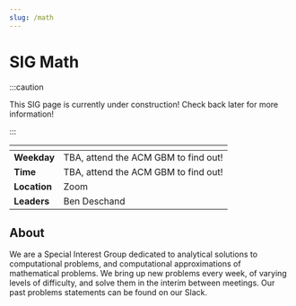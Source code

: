 ```yaml
---
slug: /math
---
```


# SIG Math

:::caution

This SIG page is currently under construction! Check back later for more information!

:::

| <!-- -->     | <!-- -->                             |
| ------------ | ------------------------------------ |
| **Weekday**  | TBA, attend the ACM GBM to find out! |
| **Time**     | TBA, attend the ACM GBM to find out! |
| **Location** | Zoom                                 |
| **Leaders**  | Ben Deschand                         |

## About

We are a Special Interest Group dedicated to analytical solutions to computational problems, and computational approximations of mathematical problems. We bring up new problems every week, of varying levels of difficulty, and solve them in the interim between meetings. Our past problems statements can be found on our Slack.
